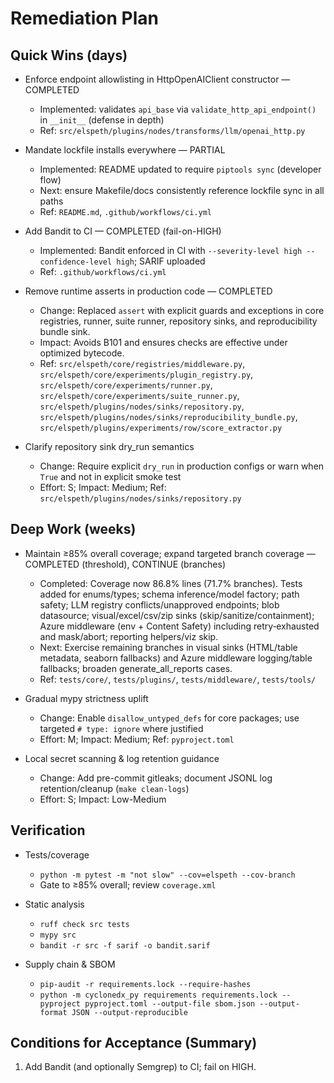# Remediation Plan

## Quick Wins (days)

- Enforce endpoint allowlisting in HttpOpenAIClient constructor — COMPLETED
  - Implemented: validates `api_base` via `validate_http_api_endpoint()` in `__init__` (defense in depth)
  - Ref: `src/elspeth/plugins/nodes/transforms/llm/openai_http.py`

- Mandate lockfile installs everywhere — PARTIAL
  - Implemented: README updated to require `piptools sync` (developer flow)
  - Next: ensure Makefile/docs consistently reference lockfile sync in all paths
  - Ref: `README.md`, `.github/workflows/ci.yml`

- Add Bandit to CI — COMPLETED (fail-on-HIGH)
  - Implemented: Bandit enforced in CI with `--severity-level high --confidence-level high`; SARIF uploaded
  - Ref: `.github/workflows/ci.yml`

- Remove runtime asserts in production code — COMPLETED
  - Change: Replaced `assert` with explicit guards and exceptions in core registries, runner, suite runner, repository sinks, and reproducibility bundle sink.
  - Impact: Avoids B101 and ensures checks are effective under optimized bytecode.
  - Ref: `src/elspeth/core/registries/middleware.py`, `src/elspeth/core/experiments/plugin_registry.py`, `src/elspeth/core/experiments/runner.py`, `src/elspeth/core/experiments/suite_runner.py`, `src/elspeth/plugins/nodes/sinks/repository.py`, `src/elspeth/plugins/nodes/sinks/reproducibility_bundle.py`, `src/elspeth/plugins/experiments/row/score_extractor.py`

- Clarify repository sink dry_run semantics
  - Change: Require explicit `dry_run` in production configs or warn when `True` and not in explicit smoke test
  - Effort: S; Impact: Medium; Ref: `src/elspeth/plugins/nodes/sinks/repository.py`

## Deep Work (weeks)

- Maintain ≥85% overall coverage; expand targeted branch coverage — COMPLETED (threshold), CONTINUE (branches)
  - Completed: Coverage now 86.8% lines (71.7% branches). Tests added for enums/types; schema inference/model factory; path safety; LLM registry conflicts/unapproved endpoints; blob datasource; visual/excel/csv/zip sinks (skip/sanitize/containment); Azure middleware (env + Content Safety) including retry‑exhausted and mask/abort; reporting helpers/viz skip.
  - Next: Exercise remaining branches in visual sinks (HTML/table metadata, seaborn fallbacks) and Azure middleware logging/table fallbacks; broaden generate_all_reports cases.
  - Ref: `tests/core/`, `tests/plugins/`, `tests/middleware/`, `tests/tools/`

- Gradual mypy strictness uplift
  - Change: Enable `disallow_untyped_defs` for core packages; use targeted `# type: ignore` where justified
  - Effort: M; Impact: Medium; Ref: `pyproject.toml`

- Local secret scanning & log retention guidance
  - Change: Add pre-commit gitleaks; document JSONL log retention/cleanup (`make clean-logs`)
  - Effort: S; Impact: Low-Medium

## Verification

- Tests/coverage
  - `python -m pytest -m "not slow" --cov=elspeth --cov-branch`
  - Gate to ≥85% overall; review `coverage.xml`

- Static analysis
  - `ruff check src tests`
  - `mypy src`
  - `bandit -r src -f sarif -o bandit.sarif`

- Supply chain & SBOM
  - `pip-audit -r requirements.lock --require-hashes`
  - `python -m cyclonedx_py requirements requirements.lock --pyproject pyproject.toml --output-file sbom.json --output-format JSON --output-reproducible`

## Conditions for Acceptance (Summary)

1) Add Bandit (and optionally Semgrep) to CI; fail on HIGH.
